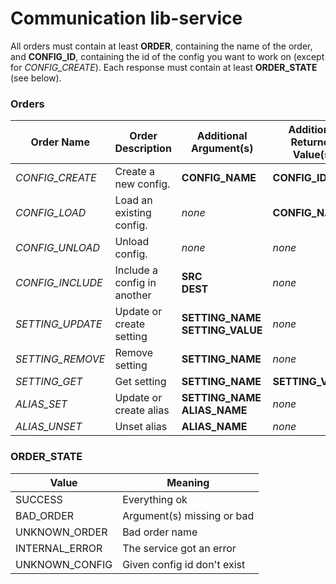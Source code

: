 # Communication lib-service

All orders must contain at least **ORDER**, containing the name of the order, and **CONFIG_ID**, containing the id of the config you want to work on (except for *CONFIG_CREATE*).
Each response must contain at least **ORDER_STATE** (see below).

### Orders
| Order Name | Order Description | Additional Argument(s) | Additional Returned Value(s) |
| -------- | -------- | -------- | -------- |
|*CONFIG_CREATE*|Create a new config.|**CONFIG_NAME**|**CONFIG_ID**|
|*CONFIG_LOAD*| Load an existing config. |*none*| **CONFIG_NAME**|
|*CONFIG_UNLOAD*| Unload config. |*none*|*none*|
|*CONFIG_INCLUDE*| Include a config in another |**SRC**<br>**DEST**|*none*|
|*SETTING_UPDATE*| Update or create setting |**SETTING_NAME**<br>**SETTING_VALUE**|*none*|
|*SETTING_REMOVE*| Remove setting |**SETTING_NAME**|*none*|
|*SETTING_GET*| Get setting |**SETTING_NAME**|**SETTING_VALUE**|
|*ALIAS_SET*| Update or create alias |**SETTING_NAME**<br>**ALIAS_NAME**|*none*|
|*ALIAS_UNSET*| Unset alias |**ALIAS_NAME**|*none*|

### ORDER_STATE


| Value | Meaning |
| -------- | -------- |
| SUCCESS | Everything ok |
| BAD_ORDER | Argument(s) missing or bad |
| UNKNOWN_ORDER | Bad order name |
| INTERNAL_ERROR | The service got an error |
| UNKNOWN_CONFIG | Given config id don't exist|